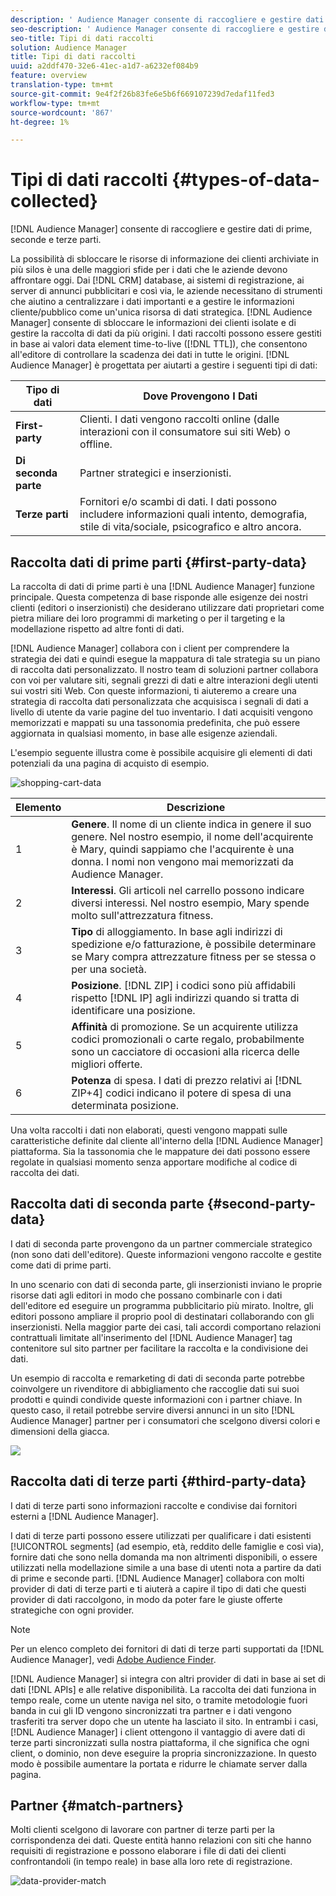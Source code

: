```yaml
---
description: ' Audience Manager consente di raccogliere e gestire dati di prime, seconde e terze parti.'
seo-description: ' Audience Manager consente di raccogliere e gestire dati di prime, seconde e terze parti.'
seo-title: Tipi di dati raccolti
solution: Audience Manager
title: Tipi di dati raccolti
uuid: a2ddf470-32e6-41ec-a1d7-a6232ef084b9
feature: overview
translation-type: tm+mt
source-git-commit: 9e4f2f26b83fe6e5b6f669107239d7edaf11fed3
workflow-type: tm+mt
source-wordcount: '867'
ht-degree: 1%

---
```



# Tipi di dati raccolti {#types-of-data-collected}

[!DNL Audience Manager] consente di raccogliere e gestire dati di prime, seconde e terze parti.

La possibilità di sbloccare le risorse di informazione dei clienti archiviate in più silos è una delle maggiori sfide per i dati che le aziende devono affrontare oggi. Dai [!DNL CRM] database, ai sistemi di registrazione, ai server di annunci pubblicitari e così via, le aziende necessitano di strumenti che aiutino a centralizzare i dati importanti e a gestire le informazioni cliente/pubblico come un&#39;unica risorsa di dati strategica. [!DNL Audience Manager] consente di sbloccare le informazioni dei clienti isolate e di gestire la raccolta di dati da più origini. I dati raccolti possono essere gestiti in base ai valori data element time-to-live ([!DNL TTL]), che consentono all&#39;editore di controllare la scadenza dei dati in tutte le origini. [!DNL Audience Manager] è progettata per aiutarti a gestire i seguenti tipi di dati:

| Tipo di dati | Dove Provengono I Dati |
|---|---|
| **First-party** | Clienti. I dati vengono raccolti online (dalle interazioni con il consumatore sui siti Web) o offline. |
| **Di seconda parte** | Partner strategici e inserzionisti. |
| **Terze parti** | Fornitori e/o scambi di dati. I dati possono includere informazioni quali intento, demografia, stile di vita/sociale, psicografico e altro ancora. |

## Raccolta dati di prime parti {#first-party-data}

La raccolta di dati di prime parti è una [!DNL Audience Manager] funzione principale. Questa competenza di base risponde alle esigenze dei nostri clienti (editori o inserzionisti) che desiderano utilizzare dati proprietari come pietra miliare dei loro programmi di marketing o per il targeting e la modellazione rispetto ad altre fonti di dati.

[!DNL Audience Manager] collabora con i client per comprendere la strategia dei dati e quindi esegue la mappatura di tale strategia su un piano di raccolta dati personalizzato. Il nostro team di soluzioni partner collabora con voi per valutare siti, segnali grezzi di dati e altre interazioni degli utenti sui vostri siti Web. Con queste informazioni, ti aiuteremo a creare una strategia di raccolta dati personalizzata che acquisisca i segnali di dati a livello di utente da varie pagine del tuo inventario. I dati acquisiti vengono memorizzati e mappati su una tassonomia predefinita, che può essere aggiornata in qualsiasi momento, in base alle esigenze aziendali.

L&#39;esempio seguente illustra come è possibile acquisire gli elementi di dati potenziali da una pagina di acquisto di esempio.

![shopping-cart-data](assets/shopping-cart-data.png)

| Elemento | Descrizione |
|---|---|
| 1 | **Genere**. Il nome di un cliente indica in genere il suo genere. Nel nostro esempio, il nome dell&#39;acquirente è Mary, quindi sappiamo che l&#39;acquirente è una donna. I nomi non vengono mai memorizzati da  Audience Manager. |
| 2 | **Interessi**. Gli articoli nel carrello possono indicare diversi interessi. Nel nostro esempio, Mary spende molto sull&#39;attrezzatura fitness. |
| 3 | **Tipo** di alloggiamento. In base agli indirizzi di spedizione e/o fatturazione, è possibile determinare se Mary compra attrezzature fitness per se stessa o per una società. |
| 4 | **Posizione**. [!DNL ZIP] i codici sono più affidabili rispetto [!DNL IP] agli indirizzi quando si tratta di identificare una posizione. |
| 5 | **Affinità** di promozione. Se un acquirente utilizza codici promozionali o carte regalo, probabilmente sono un cacciatore di occasioni alla ricerca delle migliori offerte. |
| 6 | **Potenza** di spesa. I dati di prezzo relativi ai [!DNL ZIP+4] codici indicano il potere di spesa di una determinata posizione. |

Una volta raccolti i dati non elaborati, questi vengono mappati sulle caratteristiche definite dal cliente all&#39;interno della [!DNL Audience Manager] piattaforma. Sia la tassonomia che le mappature dei dati possono essere regolate in qualsiasi momento senza apportare modifiche al codice di raccolta dei dati.

## Raccolta dati di seconda parte {#second-party-data}

I dati di seconda parte provengono da un partner commerciale strategico (non sono dati dell&#39;editore). Queste informazioni vengono raccolte e gestite come dati di prime parti.

In uno scenario con dati di seconda parte, gli inserzionisti inviano le proprie risorse dati agli editori in modo che possano combinarle con i dati dell&#39;editore ed eseguire un programma pubblicitario più mirato. Inoltre, gli editori possono ampliare il proprio pool di destinatari collaborando con gli inserzionisti. Nella maggior parte dei casi, tali accordi comportano relazioni contrattuali limitate all&#39;inserimento del [!DNL Audience Manager] tag contenitore sul sito partner per facilitare la raccolta e la condivisione dei dati.

Un esempio di raccolta e remarketing di dati di seconda parte potrebbe coinvolgere un rivenditore di abbigliamento che raccoglie dati sui suoi prodotti e quindi condivide queste informazioni con i partner chiave. In questo caso, il retail potrebbe servire diversi annunci in un sito [!DNL Audience Manager] partner per i consumatori che scelgono diversi colori e dimensioni della giacca.

![](assets/shopping-cart-traits.png)

## Raccolta dati di terze parti {#third-party-data}

I dati di terze parti sono informazioni raccolte e condivise dai fornitori esterni a [!DNL Audience Manager].

I dati di terze parti possono essere utilizzati per qualificare i dati esistenti [!UICONTROL segments] (ad esempio, età, reddito delle famiglie e così via), fornire dati che sono nella domanda ma non altrimenti disponibili, o essere utilizzati nella modellazione simile a una base di utenti nota a partire da dati di prime e seconde parti. [!DNL Audience Manager] collabora con molti provider di dati di terze parti e ti aiuterà a capire il tipo di dati che questi provider di dati raccolgono, in modo da poter fare le giuste offerte strategiche con ogni provider.

>[!NOTE]
>
>Per un elenco completo dei fornitori di dati di terze parti supportati da [!DNL Audience Manager], vedi [Adobe Audience Finder](https://www.adobe-audience-finder.com/).

[!DNL Audience Manager] si integra con altri provider di dati in base ai set di dati [!DNL APIs] e alle relative disponibilità. La raccolta dei dati funziona in tempo reale, come un utente naviga nel sito, o tramite metodologie fuori banda in cui gli ID vengono sincronizzati tra partner e i dati vengono trasferiti tra server dopo che un utente ha lasciato il sito. In entrambi i casi, [!DNL Audience Manager] i client ottengono il vantaggio di avere dati di terze parti sincronizzati sulla nostra piattaforma, il che significa che ogni client, o dominio, non deve eseguire la propria sincronizzazione. In questo modo è possibile aumentare la portata e ridurre le chiamate server dalla pagina.

## Partner {#match-partners}

Molti clienti scelgono di lavorare con partner di terze parti per la corrispondenza dei dati. Queste entità hanno relazioni con siti che hanno requisiti di registrazione e possono elaborare i file di dati dei clienti confrontandoli (in tempo reale) in base alla loro rete di registrazione.

![data-provider-match](assets/data-provider-match.png)

